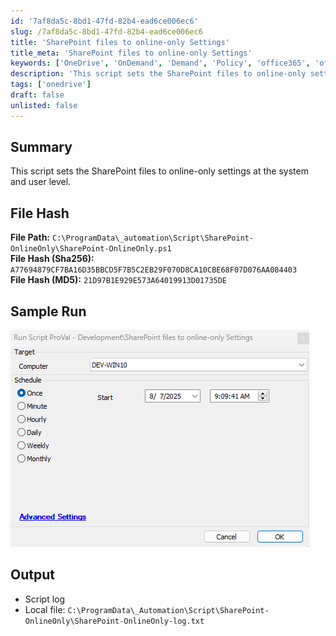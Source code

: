 ```yaml
---
id: '7af8da5c-8bd1-47fd-82b4-ead6ce006ec6'
slug: /7af8da5c-8bd1-47fd-82b4-ead6ce006ec6
title: 'SharePoint files to online-only Settings'
title_meta: 'SharePoint files to online-only Settings'
keywords: ['OneDrive', 'OnDemand', 'Demand', 'Policy', 'office365', 'office']
description: 'This script sets the SharePoint files to online-only settings at the system and user level.'
tags: ['onedrive']
draft: false
unlisted: false
---
```


## Summary

This script sets the SharePoint files to online-only settings at the system and user level.

## File Hash

**File Path:** `C:\ProgramData\_automation\Script\SharePoint-OnlineOnly\SharePoint-OnlineOnly.ps1`  
**File Hash (Sha256):** `A77694879CF7BA16D35BBCD5F7B5C2EB29F070D8CA10CBE68F07D076AA084403`  
**File Hash (MD5):** `21D97B1E929E573A64019913D01735DE`  

## Sample Run

![SampleRun](../../../static/img/docs/5fab9cd8-be2b-4cfa-b910-ee3b6fc1611c/image1.webp)

## Output

- Script log
- Local file: `C:\ProgramData\_Automation\Script\SharePoint-OnlineOnly\SharePoint-OnlineOnly-log.txt`
